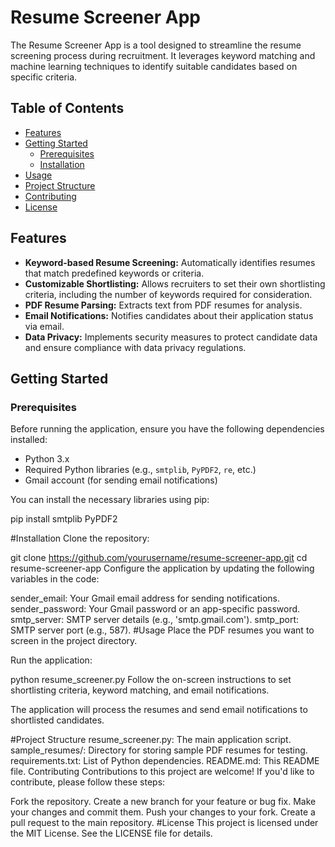 # Resume Screener App

The Resume Screener App is a tool designed to streamline the resume screening process during recruitment. It leverages keyword matching and machine learning techniques to identify suitable candidates based on specific criteria.

## Table of Contents

- [Features](#features)
- [Getting Started](#getting-started)
  - [Prerequisites](#prerequisites)
  - [Installation](#installation)
- [Usage](#usage)
- [Project Structure](#project-structure)
- [Contributing](#contributing)
- [License](#license)

## Features

- **Keyword-based Resume Screening:** Automatically identifies resumes that match predefined keywords or criteria.
- **Customizable Shortlisting:** Allows recruiters to set their own shortlisting criteria, including the number of keywords required for consideration.
- **PDF Resume Parsing:** Extracts text from PDF resumes for analysis.
- **Email Notifications:** Notifies candidates about their application status via email.
- **Data Privacy:** Implements security measures to protect candidate data and ensure compliance with data privacy regulations.

## Getting Started

### Prerequisites

Before running the application, ensure you have the following dependencies installed:

- Python 3.x
- Required Python libraries (e.g., `smtplib`, `PyPDF2`, `re`, etc.)
- Gmail account (for sending email notifications)

You can install the necessary libraries using pip:


pip install smtplib PyPDF2


#Installation
Clone the repository:

git clone https://github.com/yourusername/resume-screener-app.git 
cd resume-screener-app
Configure the application by updating the following variables in the code:

sender_email: Your Gmail email address for sending notifications.
sender_password: Your Gmail password or an app-specific password.
smtp_server: SMTP server details (e.g., 'smtp.gmail.com').
smtp_port: SMTP server port (e.g., 587).
#Usage
Place the PDF resumes you want to screen in the project directory.

Run the application:

python resume_screener.py
Follow the on-screen instructions to set shortlisting criteria, keyword matching, and email notifications.

The application will process the resumes and send email notifications to shortlisted candidates.

#Project Structure
resume_screener.py: The main application script.
sample_resumes/: Directory for storing sample PDF resumes for testing.
requirements.txt: List of Python dependencies.
README.md: This README file.
Contributing
Contributions to this project are welcome! If you'd like to contribute, please follow these steps:

Fork the repository.
Create a new branch for your feature or bug fix.
Make your changes and commit them.
Push your changes to your fork.
Create a pull request to the main repository.
#License
This project is licensed under the MIT License. See the LICENSE file for details.
